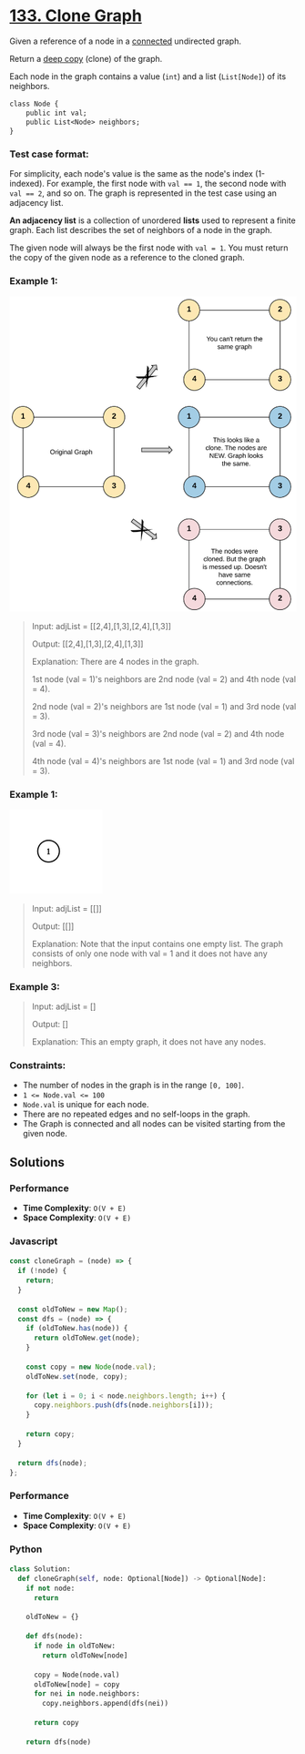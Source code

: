 # [133. Clone Graph](https://leetcode.com/problems/clone-graph/description/)

Given a reference of a node in a [connected](https://en.wikipedia.org/wiki/Connectivity_(graph_theory)#Connected_graph) undirected graph.

Return a [deep copy](https://en.wikipedia.org/wiki/Object_copying#Deep_copy) (clone) of the graph.

Each node in the graph contains a value (`int`) and a list (`List[Node]`) of its neighbors.
```
class Node {
    public int val;
    public List<Node> neighbors;
}
```

### Test case format:

For simplicity, each node's value is the same as the node's index (1-indexed). For example, the first node with `val == 1`, the second node with `val == 2`, and so on. The graph is represented in the test case using an adjacency list.

**An adjacency list** is a collection of unordered **lists** used to represent a finite graph. Each list describes the set of neighbors of a node in the graph.

The given node will always be the first node with `val = 1`. You must return the copy of the given node as a reference to the cloned graph.


### Example 1:
![](./images/133_clone_graph_question.png)
> Input: adjList = [[2,4],[1,3],[2,4],[1,3]]
>
> Output: [[2,4],[1,3],[2,4],[1,3]]
>
> Explanation: There are 4 nodes in the graph.
>
> 1st node (val = 1)'s neighbors are 2nd node (val = 2) and 4th node (val = 4).
>
> 2nd node (val = 2)'s neighbors are 1st node (val = 1) and 3rd node (val = 3).
>
> 3rd node (val = 3)'s neighbors are 2nd node (val = 2) and 4th node (val = 4).
>
> 4th node (val = 4)'s neighbors are 1st node (val = 1) and 3rd node (val = 3).


### Example 1:
![](./images/graph.png)
> Input: adjList = [[]]
>
> Output: [[]]
>
> Explanation: Note that the input contains one empty list. The graph consists of only one node with val = 1 and it does not have any neighbors.


### Example 3:
> Input: adjList = []
>
> Output: []
>
> Explanation: This an empty graph, it does not have any nodes.


### Constraints:
- The number of nodes in the graph is in the range `[0, 100]`.
- `1 <= Node.val <= 100`
- `Node.val` is unique for each node.
- There are no repeated edges and no self-loops in the graph.
- The Graph is connected and all nodes can be visited starting from the given node.


## Solutions

### Performance

- **Time Complexity**: `O(V + E)`
- **Space Complexity**: `O(V + E)`

### Javascript

```javascript
const cloneGraph = (node) => {
  if (!node) {
    return;
  }

  const oldToNew = new Map();
  const dfs = (node) => {
    if (oldToNew.has(node)) {
      return oldToNew.get(node);
    }

    const copy = new Node(node.val);
    oldToNew.set(node, copy);

    for (let i = 0; i < node.neighbors.length; i++) {
      copy.neighbors.push(dfs(node.neighbors[i]));
    }

    return copy;
  }

  return dfs(node);
};
```

### Performance

- **Time Complexity**: `O(V + E)`
- **Space Complexity**: `O(V + E)`

### Python

```python
class Solution:
  def cloneGraph(self, node: Optional[Node]) -> Optional[Node]:
    if not node:
      return

    oldToNew = {}

    def dfs(node):
      if node in oldToNew:
        return oldToNew[node]
      
      copy = Node(node.val)
      oldToNew[node] = copy
      for nei in node.neighbors:
        copy.neighbors.append(dfs(nei))
      
      return copy
    
    return dfs(node)
```
